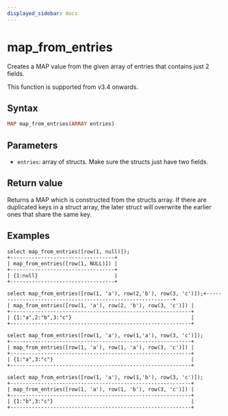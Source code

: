 ```yaml
---
displayed_sidebar: docs
---
```


# map_from_entries



Creates a MAP value from the given array of entries that contains just 2 fields.

This function is supported from v3.4 onwards.

## Syntax

```Haskell
MAP map_from_entries(ARRAY entries)
```

## Parameters

- `entries`: array of structs. Make sure the structs just have two fields.

## Return value

Returns a MAP which is constructed from the structs array. If there are duplicated keys in a struct array, the later struct will overwrite the earlier ones that share the same key.

## Examples

```Plaintext
select map_from_entries([row(1, null)]);
+----------------------------------+
| map_from_entries([row(1, NULL)]) |
+----------------------------------+
| {1:null}                         |
+----------------------------------+

select map_from_entries([row(1, 'a'), row(2,'b'), row(3, 'c')]);+-----------------------------------------------------------+
| map_from_entries([row(1, 'a'), row(2, 'b'), row(3, 'c')]) |
+-----------------------------------------------------------+
| {1:"a",2:"b",3:"c"}                                       |
+-----------------------------------------------------------+

select map_from_entries([row(1, 'a'), row(1,'a'), row(3, 'c')]);
+-----------------------------------------------------------+
| map_from_entries([row(1, 'a'), row(1, 'a'), row(3, 'c')]) |
+-----------------------------------------------------------+
| {1:"a",3:"c"}                                             |
+-----------------------------------------------------------+

select map_from_entries([row(1, 'a'), row(1,'b'), row(3, 'c')]);
+-----------------------------------------------------------+
| map_from_entries([row(1, 'a'), row(1, 'b'), row(3, 'c')]) |
+-----------------------------------------------------------+
| {1:"b",3:"c"}                                             |
+-----------------------------------------------------------+
```
